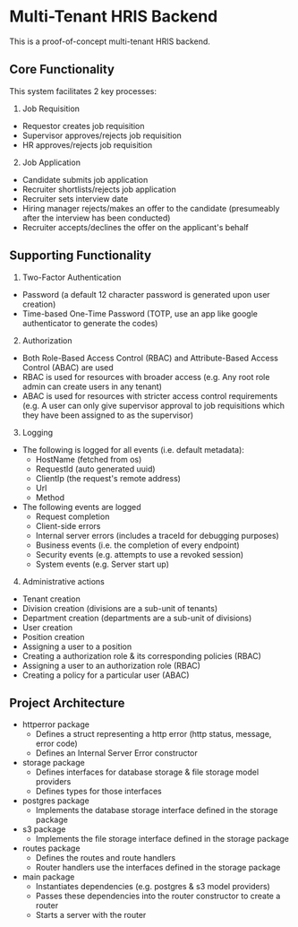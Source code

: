 # Multi-Tenant HRIS Backend

This is a proof-of-concept multi-tenant HRIS backend.

## Core Functionality

This system facilitates 2 key processes:
1. Job Requisition
  * Requestor creates job requisition
  * Supervisor approves/rejects job requisition
  * HR approves/rejects job requisition
2. Job Application
  * Candidate submits job application
  * Recruiter shortlists/rejects job application
  * Recruiter sets interview date
  * Hiring manager rejects/makes an offer to the candidate (presumeably after the interview has been conducted)
  * Recruiter accepts/declines the offer on the applicant's behalf

## Supporting Functionality

1. Two-Factor Authentication
  * Password (a default 12 character password is generated upon user creation)
  * Time-based One-Time Password (TOTP, use an app like google authenticator to generate the codes)
2. Authorization
  * Both Role-Based Access Control (RBAC) and Attribute-Based Access Control (ABAC) are used
  * RBAC is used for resources with broader access (e.g. Any root role admin can create users in any tenant)
  * ABAC is used for resources with stricter access control requirements (e.g. A user can only give supervisor approval to job requisitions which they have been assigned to as the supervisor)
3. Logging
  * The following is logged for all events (i.e. default metadata):
     * HostName (fetched from os)
     * RequestId (auto generated uuid)
     * ClientIp (the request's remote address)
     * Url
     * Method
  * The following events are logged
     * Request completion
     * Client-side errors
     * Internal server errors (includes a traceId for debugging purposes)
     * Business events (i.e. the completion of every endpoint)
     * Security events (e.g. attempts to use a revoked session)
     * System events (e.g. Server start up)
4. Administrative actions
  * Tenant creation
  * Division creation (divisions are a sub-unit of tenants)
  * Department creation (departments are a sub-unit of divisions)
  * User creation
  * Position creation
  * Assigning a user to a position
  * Creating a authorization role & its corresponding policies (RBAC)
  * Assigning a user to an authorization role (RBAC)
  * Creating a policy for a particular user (ABAC)

## Project Architecture
* httperror package
   * Defines a struct representing a http error (http status, message, error code)
   * Defines an Internal Server Error constructor
* storage package
   * Defines interfaces for database storage & file storage model providers
   * Defines types for those interfaces
* postgres package
   * Implements the database storage interface defined in the storage package
* s3 package
   * Implements the file storage interface defined in the storage package
* routes package
   * Defines the routes and route handlers
   * Router handlers use the interfaces defined in the storage package
* main package
   * Instantiates dependencies (e.g. postgres & s3 model providers)
   * Passes these dependencies into the router constructor to create a router
   * Starts a server with the router
